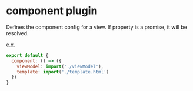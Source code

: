 # component plugin

Defines the component config for a view. If property is a promise, it will be resolved.

e.x.
```javascript
export default {
  component: () => ({
    viewModel: import('./viewModel'),
    template: import('./template.html')
  })
}
```
